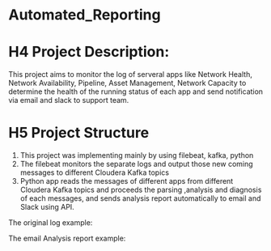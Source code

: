 # Automated_Reporting

# H4 Project Description:

This project aims to monitor the log of serveral apps like Network Health, Network Availability, Pipeline, Asset Management, Network Capacity to determine the health of the running status of each app and send notification via email and slack to support team. 

# H5 Project Structure
1. This project was implementing mainly by using filebeat, kafka, python 
2. The filebeat monitors the separate logs and output those new coming messages to different Cloudera Kafka topics
3. Python app reads the messages of different apps from different Cloudera Kafka topics and proceeds the parsing ,analysis and diagnosis of each messages, and sends analysis report automatically to email and Slack using API. 


The original log example:


The email Analysis report example:
















